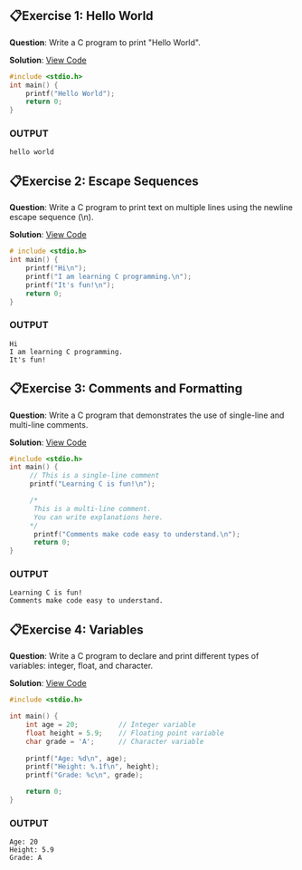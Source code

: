 ## 📋Exercise 1: Hello World

**Question**: Write a C program to print "Hello World".

**Solution**: [View Code](hello_world.c)

```c
#include <stdio.h>
int main() {
    printf("Hello World");
    return 0;
}
```
### OUTPUT

```
hello world
```

## 📋Exercise 2: Escape Sequences

**Question**: Write a C program to print text on multiple lines using the newline escape sequence (\n).

**Solution**: [View Code](escape_sequences.c)

```c
# include <stdio.h>
int main() {
    printf("Hi\n");
    printf("I am learning C programming.\n");
    printf("It's fun!\n");
    return 0;
}
```
### OUTPUT

```
Hi
I am learning C programming.
It's fun!
```

## 📋Exercise 3: Comments and Formatting

**Question**: Write a C program that demonstrates the use of single-line and multi-line comments.

**Solution**: [View Code](comments_formatting.c)

```c
#include <stdio.h>
int main() {
     // This is a single-line comment
     printf("Learning C is fun!\n");

     /*
      This is a multi-line comment.
      You can write explanations here.
     */
      printf("Comments make code easy to understand.\n");
      return 0;
}
```
### OUTPUT

```
Learning C is fun!
Comments make code easy to understand.
```

## 📋Exercise 4: Variables

**Question**: Write a C program to declare and print different types of variables: integer, float, and character.

**Solution**: [View Code](variables.c)

```c
#include <stdio.h>

int main() {
    int age = 20;          // Integer variable
    float height = 5.9;    // Floating point variable
    char grade = 'A';      // Character variable
  
    printf("Age: %d\n", age);
    printf("Height: %.1f\n", height);
    printf("Grade: %c\n", grade);

    return 0;
}
```
### OUTPUT

```
Age: 20
Height: 5.9
Grade: A
```

